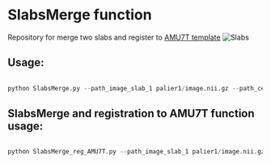 # SlabsMerge function 
Repository for merge two slabs and register to [AMU7T template](https://github.com/spinalcordtoolbox/template_AMU7T)
![Slabs](https://github.com/Nilser3/SlabsMerge/assets/77469192/4ada80e9-dba8-4028-b8b1-36f3fc72c3fc)
## Usage:

```python

python SlabsMerge.py --path_image_slab_1 palier1/image.nii.gz --path_centerline_slab_1 palier1/centerline.nii.gz --path_image_slab_2 palier2/image.nii.gz --path_centerline_slab_2 palier2/centerline.nii.gz --slice_slab1 21 --slice_slab2 21 --output_path slabs_merged.nii.gz

```


## SlabsMerge and registration to AMU7T function usage:

```python

python SlabsMerge_reg_AMU7T.py --path_image_slab_1 palier1/image.nii.gz --mask_wm_slab_1 palier1/wm_mask.nii.gz --path_centerline_slab_1 palier1/centerline.nii.gz --path_image_slab_2 palier2/image.nii.gz --mask_wm_slab_2 palier2/wm_mask.nii.gz --path_centerline_slab_2 palier2/centerline.nii.gz --slice_slab1 21 --slice_slab2 21 --landmarks landmarks.nii.gz --path_template_AMU7T template_AMU7T --path_output Registration_AMU7T

```
